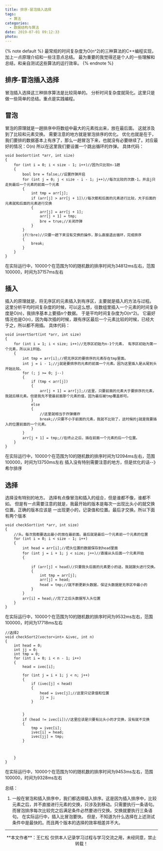 ```yaml
---
title: 排序-冒泡插入选择
tags:
  - 算法
categories:
  - 数据结构与算法
date: 2019-07-01 09:12:33
photo:
---
```


{% note default %}
最常规的时间复杂度为O(n^2)的三种算法的C++编程实现，加上一点原理介绍和一些注意点总结。
最为重要的我觉得还是个人的一些理解和总结，和亲自测试这些算法的运行效率。
{% endnote %}

<!-- more -->

## 排序-冒泡插入选择
冒泡插入选择这三种排序算法是比较简单的。
分析时间复杂度就简化。这里只是做一些简单的总结。重点是实践编程。

## 冒泡
冒泡的原理就是一趟排序中将数组中最大的元素找出来，放在最后面。
这就涉及到了比较和元素交换。
需要注意的地方就是冒泡排序的优化。
优化也就是在于，我们要排的数据基本上有序了，那么一趟冒泡下来，也就没有必要继续了。对应最好的情况：O(n)
所以在这里我们要设置一个跳出循环的炸弹。
具体代码：
```
void booSort(int *arr, int size)
{
	for (int i = 0; i < size - 1; i++)//因为只比较n-1趟
	{
		bool bre = false;//设置炸弹开启
		for (int j = 0; j < size - i - 1; j++)//每次比较的次数-1，并且j只走到最后一个元素的前面一个元素
		{
			int tmp = arr[j];
			if (arr[j] > arr[j + 1])//每次都和后面的元素进行比较，大于后面的元素就和后面的元素进行交换
			{
				arr[j] = arr[j + 1];
				arr[j + 1] = tmp;
				bre = true;//关闭炸弹
			}
		}
		if(!bre)//只要一趟下来没有交换的操作，那么直接退出循环，完成排序
		{
			break;
		}
	}
}
```
在实际运行中，10000个在范围为10的随机数的排序时间为34812ms左右，范围100000，时间为37157ms左右
## 插入
插入的原理就是，将无序区的元素插入到有序区，主要就是插入的方法与过程。
这里分析平均时间复杂度的时候，可以这么想，往数组里插入一个元素的时间复杂度是O(n)，我排序基本上要插n个数据。
于是平均时间复杂度为O(n^2)。
它最好情况也是O(n)，因为每次插的时候，跟有序区最后一个元素比较的时候，已经大于之，所以都不用插。
具体代码：
```
void insertSort(int *arr, int size)
{
	for (int i = 1; i < size; i++)//无序区初始为n-1个元素， 有序区初始为第一个元素，所以从1开始。
	{
		int tmp = arr[i];//把无序区的要排序的元素存在tmp里面。
		int j = i - 1;//j就是要排序的元素的前面一个元素。因为这里插入是从尾到头开始比较。
		for (; j >= 0; j--)
		{
			if (tmp < arr[j])
			{
				arr[j + 1] = arr[j];//这里，只要前面的元素大于要排序的元素，我就后移元素。但是我先不管最前面那个元素的值，因为最后被tmp覆盖即可。
			}
			else
			{
				//这里就相当于炸弹爆炸
				break;//只要不小于前面的元素，我就不比较了，这时候的j就是我要插入的位置前面的一个元素。
			}
		}
		arr[j + 1] = tmp;//在终止之后，插在前面一个元素的后一个位置。
	}
}
```
在实际运行中，10000个在范围为10的随机数的排序时间为12094ms左右，范围100000，时间为13750ms左右
插入没有特别需要注意的地方，但是优化的话--》希尔排序

## 选择
选择没有特别的地方。
选择有点像冒泡和插入的组合，但是谁都不像，谁都不如。
但是有一点需要注意的就是，我最开始的版本是每次一出现比头小的就交换位置。正确的版本应该是
一出现更小的，记录值和位置。最后才交换。所以下面有两个版本
```
void checkSort(int *arr, int size)
{
	//头。每次我都要选出最小的放在最前面。最后就是最后一个元素前一个元素的位置
	for (int i = 0; i < size - 1; i++)	
	{
		int head = arr[i];//把头位置的数据保存到head里面
		for (int j = i + 1; j < size; j++)//直接从头后面一个元素开始
		{
			
			if (arr[j] < head)//只要我头后面的元素更小的话，我就跟头进行交换。
			{
				int tmp = arr[j];
				arr[j] = head;
				head = tmp;//就不断更新头数据，保证头数据是无序区中最小的
			}
		}
		arr[i] = head;//完了之后头数据写入头位置
	}
}
```
在实际运行中，10000个在范围为10的随机数的排序时间为9532ms左右，范围100000，时间为17718ms左右
```
//选择2
void checkSort2(vector<int> &ivec, int n)
{
	int head = 0;
	int jj = 0;
	int tmp = 0;
	for (int i = 0; i < n - 1; i++)
	{
		head = ivec[i];
		
		for (int j = i + 1; j < n; j++)
		{
			if (ivec[j] < head)
			{
				head = ivec[j];//这里只记录值和位置
				jj = j;
			}
				

		}
		if (head != ivec[i])//这里应该是只要有比头小的才交换，没有就不交换
		{
			tmp = ivec[i];
			ivec[i] = head;
			ivec[jj] = tmp;
		}
		


	}
}
```
在实际运行中，10000个在范围为10的随机数的排序时间为9453ms左右，范围100000，时间为9328ms左右

总结：
1. 一般在冒泡和插入排序中，我们都选择插入排序。这是因为插入排序中，比较元素之后，并不直接进行元素的交换，只涉及到移动。只需要执行一条语句。而冒泡排序每次比较完之后满足条件必然要进行交换。交换就要执行三条语句。
在实际运行中，插入比冒泡要快。
但是，不知道为什么选择在上述测试条件中是最快的。而且两个版本的选择的效率相差并不大。














--- 

<div align="center">
	**本文作者**：王仁松
	仅供本人记录学习过程与学习交流之用，未经同意，禁止转载！
</div>